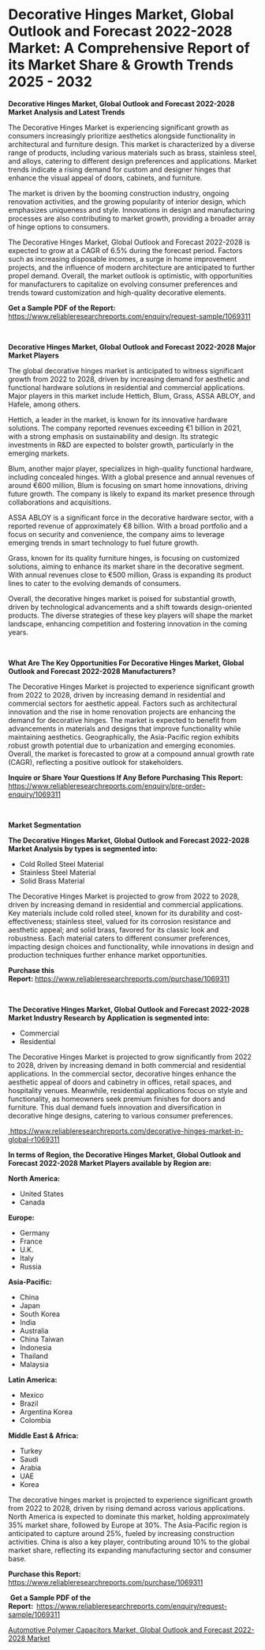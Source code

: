 <p><h1>Decorative Hinges Market, Global Outlook and Forecast 2022-2028 Market: A Comprehensive Report of its Market Share & Growth Trends 2025 - 2032</h1></p><p><strong>Decorative Hinges Market, Global Outlook and Forecast 2022-2028 Market Analysis and Latest Trends</strong></p>
<p><p>The Decorative Hinges Market is experiencing significant growth as consumers increasingly prioritize aesthetics alongside functionality in architectural and furniture design. This market is characterized by a diverse range of products, including various materials such as brass, stainless steel, and alloys, catering to different design preferences and applications. Market trends indicate a rising demand for custom and designer hinges that enhance the visual appeal of doors, cabinets, and furniture.</p><p>The market is driven by the booming construction industry, ongoing renovation activities, and the growing popularity of interior design, which emphasizes uniqueness and style. Innovations in design and manufacturing processes are also contributing to market growth, providing a broader array of hinge options to consumers.</p><p>The Decorative Hinges Market, Global Outlook and Forecast 2022-2028 is expected to grow at a CAGR of 6.5% during the forecast period. Factors such as increasing disposable incomes, a surge in home improvement projects, and the influence of modern architecture are anticipated to further propel demand. Overall, the market outlook is optimistic, with opportunities for manufacturers to capitalize on evolving consumer preferences and trends toward customization and high-quality decorative elements.</p></p>
<p><strong>Get a Sample PDF of the Report:&nbsp;</strong> <a href="https://www.reliableresearchreports.com/enquiry/request-sample/1069311?utm_campaign=3210&utm_medium=2&utm_source=Github&utm_content=ia&utm_term=21032025&utm_id=decorative-hinges-market-global-outlook-and-forecast-2022-2028">https://www.reliableresearchreports.com/enquiry/request-sample/1069311</a></p>
<p>&nbsp;</p>
<p><strong>Decorative Hinges Market, Global Outlook and Forecast 2022-2028 Major Market Players</strong></p>
<p><p>The global decorative hinges market is anticipated to witness significant growth from 2022 to 2028, driven by increasing demand for aesthetic and functional hardware solutions in residential and commercial applications. Major players in this market include Hettich, Blum, Grass, ASSA ABLOY, and Hafele, among others. </p><p>Hettich, a leader in the market, is known for its innovative hardware solutions. The company reported revenues exceeding €1 billion in 2021, with a strong emphasis on sustainability and design. Its strategic investments in R&D are expected to bolster growth, particularly in the emerging markets.</p><p>Blum, another major player, specializes in high-quality functional hardware, including concealed hinges. With a global presence and annual revenues of around €600 million, Blum is focusing on smart home innovations, driving future growth. The company is likely to expand its market presence through collaborations and acquisitions.</p><p>ASSA ABLOY is a significant force in the decorative hardware sector, with a reported revenue of approximately €8 billion. With a broad portfolio and a focus on security and convenience, the company aims to leverage emerging trends in smart technology to fuel future growth.</p><p>Grass, known for its quality furniture hinges, is focusing on customized solutions, aiming to enhance its market share in the decorative segment. With annual revenues close to €500 million, Grass is expanding its product lines to cater to the evolving demands of consumers.</p><p>Overall, the decorative hinges market is poised for substantial growth, driven by technological advancements and a shift towards design-oriented products. The diverse strategies of these key players will shape the market landscape, enhancing competition and fostering innovation in the coming years.</p></p>
<p>&nbsp;</p>
<p><strong>What Are The Key Opportunities For Decorative Hinges Market, Global Outlook and Forecast 2022-2028 Manufacturers?</strong></p>
<p><p>The Decorative Hinges Market is projected to experience significant growth from 2022 to 2028, driven by increasing demand in residential and commercial sectors for aesthetic appeal. Factors such as architectural innovation and the rise in home renovation projects are enhancing the demand for decorative hinges. The market is expected to benefit from advancements in materials and designs that improve functionality while maintaining aesthetics. Geographically, the Asia-Pacific region exhibits robust growth potential due to urbanization and emerging economies. Overall, the market is forecasted to grow at a compound annual growth rate (CAGR), reflecting a positive outlook for stakeholders.</p></p>
<p><strong>Inquire or Share Your Questions If Any Before Purchasing This Report:</strong> <a href="https://www.reliableresearchreports.com/enquiry/pre-order-enquiry/1069311?utm_campaign=3210&utm_medium=2&utm_source=Github&utm_content=ia&utm_term=21032025&utm_id=decorative-hinges-market-global-outlook-and-forecast-2022-2028">https://www.reliableresearchreports.com/enquiry/pre-order-enquiry/1069311</a></p>
<p>&nbsp;</p>
<p><strong>Market Segmentation</strong></p>
<p><strong>The Decorative Hinges Market, Global Outlook and Forecast 2022-2028 Market Analysis by types is segmented into:</strong></p>
<p><ul><li>Cold Rolled Steel Material</li><li>Stainless Steel Material</li><li>Solid Brass Material</li></ul></p>
<p><p>The Decorative Hinges Market is projected to grow from 2022 to 2028, driven by increasing demand in residential and commercial applications. Key materials include cold rolled steel, known for its durability and cost-effectiveness; stainless steel, valued for its corrosion resistance and aesthetic appeal; and solid brass, favored for its classic look and robustness. Each material caters to different consumer preferences, impacting design choices and functionality, while innovations in design and production techniques further enhance market opportunities.</p></p>
<p><strong>Purchase this Report:&nbsp;</strong><a href="https://www.reliableresearchreports.com/purchase/1069311?utm_campaign=3210&utm_medium=2&utm_source=Github&utm_content=ia&utm_term=21032025&utm_id=decorative-hinges-market-global-outlook-and-forecast-2022-2028">https://www.reliableresearchreports.com/purchase/1069311</a></p>
<p>&nbsp;</p>
<p><strong>The Decorative Hinges Market, Global Outlook and Forecast 2022-2028 Market Industry Research by Application is segmented into:</strong></p>
<p><ul><li>Commercial</li><li>Residential</li></ul></p>
<p><p>The Decorative Hinges Market is projected to grow significantly from 2022 to 2028, driven by increasing demand in both commercial and residential applications. In the commercial sector, decorative hinges enhance the aesthetic appeal of doors and cabinetry in offices, retail spaces, and hospitality venues. Meanwhile, residential applications focus on style and functionality, as homeowners seek premium finishes for doors and furniture. This dual demand fuels innovation and diversification in decorative hinge designs, catering to various consumer preferences.</p></p>
<p><a href="https://www.reliableresearchreports.com/decorative-hinges-market-in-global-r1069311?utm_campaign=3210&utm_medium=2&utm_source=Github&utm_content=ia&utm_term=21032025&utm_id=decorative-hinges-market-global-outlook-and-forecast-2022-2028">&nbsp;https://www.reliableresearchreports.com/decorative-hinges-market-in-global-r1069311</a></p>
<p><strong>In terms of Region, the Decorative Hinges Market, Global Outlook and Forecast 2022-2028 Market Players available by Region are:</strong></p>
<p>
    <p> <strong> North America: </strong>
        <ul>
            <li>United States</li>
            <li>Canada</li>
        </ul>
        </p> 
    <p> <strong> Europe: </strong>
        <ul>
            <li>Germany</li>
            <li>France</li>
            <li>U.K.</li>
            <li>Italy</li>
            <li>Russia</li>
        </ul>
        </p> 
    <p> <strong> Asia-Pacific: </strong>
        <ul>
            <li>China</li>
            <li>Japan</li>
            <li>South Korea</li>
            <li>India</li>
            <li>Australia</li>
            <li>China Taiwan</li>
            <li>Indonesia</li>
            <li>Thailand</li>
            <li>Malaysia</li>
        </ul>
        </p> 
    <p> <strong> Latin America: </strong>
        <ul>
            <li>Mexico</li>
            <li>Brazil</li>
            <li>Argentina Korea</li>
            <li>Colombia</li>
        </ul>
        </p> 
    <p> <strong> Middle East & Africa: </strong>
        <ul>
            <li>Turkey</li>
            <li>Saudi</li>
            <li>Arabia</li>
            <li>UAE</li>
            <li>Korea</li>
        </ul>
    </p>
    </p>
<p><p>The decorative hinges market is projected to experience significant growth from 2022 to 2028, driven by rising demand across various applications. North America is expected to dominate this market, holding approximately 35% market share, followed by Europe at 30%. The Asia-Pacific region is anticipated to capture around 25%, fueled by increasing construction activities. China is also a key player, contributing around 10% to the global market share, reflecting its expanding manufacturing sector and consumer base.</p></p>
<p><strong>Purchase this Report: </strong><a href="https://www.reliableresearchreports.com/purchase/1069311?utm_campaign=3210&utm_medium=2&utm_source=Github&utm_content=ia&utm_term=21032025&utm_id=decorative-hinges-market-global-outlook-and-forecast-2022-2028">https://www.reliableresearchreports.com/purchase/1069311</a></p>
<p>&nbsp;<strong>Get a Sample PDF of the Report:&nbsp;&nbsp;</strong><a href="https://www.reliableresearchreports.com/enquiry/request-sample/1069311?utm_campaign=3210&utm_medium=2&utm_source=Github&utm_content=ia&utm_term=21032025&utm_id=decorative-hinges-market-global-outlook-and-forecast-2022-2028">https://www.reliableresearchreports.com/enquiry/request-sample/1069311</a></p>
<p><strong></strong></p>
<p><p><a href="https://github.com/lestymbango/Market-Research-Report-List-1/blob/main/automotive-polymer-capacitors-market-global-outlook-and-forecast-2022-2028-market.md?utm_campaign=3210&utm_medium=2&utm_source=Github&utm_content=ia&utm_term=21032025&utm_id=decorative-hinges-market-global-outlook-and-forecast-2022-2028">Automotive Polymer Capacitors Market, Global Outlook and Forecast 2022-2028 Market</a></p></p>